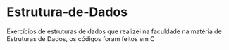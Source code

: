 # Estrutura-de-Dados
Exercícios de estruturas de dados que realizei na faculdade na matéria de Estruturas de Dados, os códigos foram feitos em C
